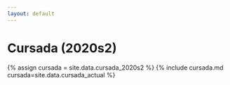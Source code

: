 ```yaml
---
layout: default
---
```

# Cursada (2020s2)

{% assign cursada = site.data.cursada_2020s2 %}
{% include cursada.md cursada=site.data.cursada_actual %}